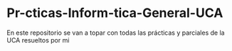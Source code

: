 # Pr-cticas-Inform-tica-General-UCA
En este repositorio se van a topar con todas las prácticas y parciales de la UCA resueltos por mi
